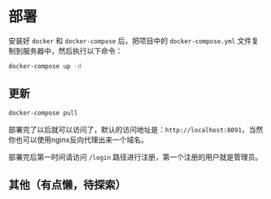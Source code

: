 # 部署

安装好 `docker` 和 `docker-compose` 后，把项目中的 `docker-compose.yml` 文件复制到服务器中，然后执行以下命令：

```bash
docker-compose up -d
```

## 更新

```bash
docker-compose pull
```

部署完了以后就可以访问了，默认的访问地址是：`http://localhost:8091`，当然你也可以使用nginx反向代理出来一个域名。

部署完后第一时间请访问 `/login` 路径进行注册，第一个注册的用户就是管理员。

## 其他（有点懒，待探索）
